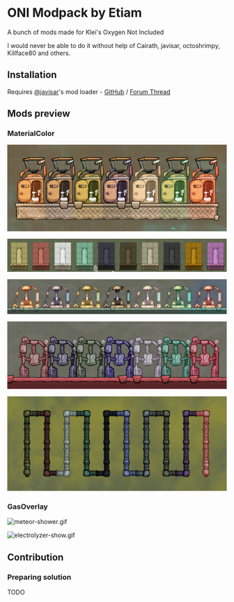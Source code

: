 # ONI Modpack by Etiam

A bunch of mods made for Klei's Oxygen Not Included

I would never be able to do it without help of Cairath, javisar, octoshrimpy, Killface80 and others.

## Installation

Requires [@javisar](https://github.com/javisar)'s mod loader - [GitHub](https://github.com/javisar/ONI-Modloader) / [Forum Thread](https://forums.kleientertainment.com/forums/topic/88186-mods05-oni-modloader/)

## Mods preview

### MaterialColor

![lavatories.png](Preview/Images/lavatories.png)

![blocks.png](Preview/Images/blocks.png)

![forges.png](Preview/Images/forges.png)

![mushers.png](Preview/Images/mushers.png)

![pipes.png](Preview/Images/pipes.png)

### GasOverlay

![meteor-shower.gif](Preview/Gifs/meteor-shower.gif)

![electrolyzer-show.gif](Preview/Gifs/electrolyzer-show.gif)

## Contribution

### Preparing solution

TODO
